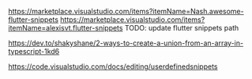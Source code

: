 https://marketplace.visualstudio.com/items?itemName=Nash.awesome-flutter-snippets
https://marketplace.visualstudio.com/items?itemName=alexisvt.flutter-snippets
TODO: update flutter snippets path

https://dev.to/shakyshane/2-ways-to-create-a-union-from-an-array-in-typescript-1kd6

https://code.visualstudio.com/docs/editing/userdefinedsnippets
